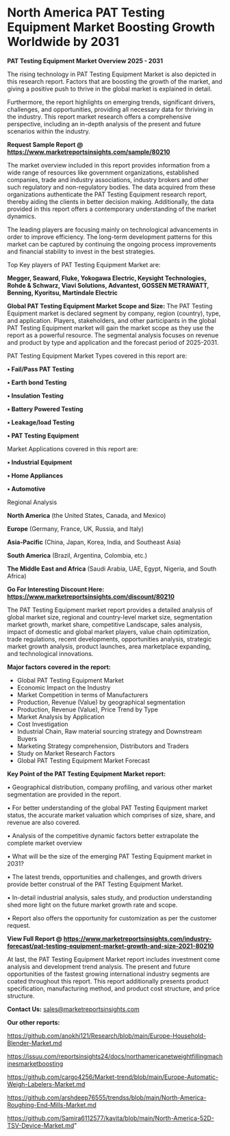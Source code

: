  # North America PAT Testing Equipment Market Boosting Growth Worldwide by 2031

<Strong> PAT Testing Equipment Market Overview 2025 - 2031</strong>

The rising technology in PAT Testing Equipment Market is also depicted in this research report. Factors that are boosting the growth of the market, and giving a positive push to thrive in the global market is explained in detail.

Furthermore, the report highlights on emerging trends, significant drivers, challenges, and opportunities, providing all necessary data for thriving in the industry. This report market research offers a comprehensive perspective, including an in-depth analysis of the present and future scenarios within the industry.

<strong>Request Sample Report @ <a href=https://www.marketreportsinsights.com/sample/80210>https://www.marketreportsinsights.com/sample/80210</a></strong>

The market overview included in this report provides information from a wide range of resources like government organizations, established companies, trade and industry associations, industry brokers and other such regulatory and non-regulatory bodies. The data acquired from these organizations authenticate the PAT Testing Equipment research report, thereby aiding the clients in better decision making. Additionally, the data provided in this report offers a contemporary understanding of the market dynamics.

The leading players are focusing mainly on technological advancements in order to improve efficiency. The long-term development patterns for this market can be captured by continuing the ongoing process improvements and financial stability to invest in the best strategies.

Top Key players of PAT Testing Equipment Market are:

<strong>Megger, Seaward, Fluke, Yokogawa Electric, Keysight Technologies, Rohde & Schwarz, Viavi Solutions, Advantest, GOSSEN METRAWATT, Benning, Kyoritsu, Martindale Electric</strong>

<strong><b>Global PAT Testing Equipment Market Scope and Size:</b></strong>
The PAT Testing Equipment market is declared segment by company, region (country), type, and application. Players, stakeholders, and other participants in the global PAT Testing Equipment market will gain the market scope as they use the report as a powerful resource. The segmental analysis focuses on revenue and product by type and application and the forecast period of 2025-2031.

PAT Testing Equipment Market Types covered in this report are:

<strong>• Fail/Pass PAT Testing

• Earth bond Testing

• Insulation Testing

• Battery Powered Testing

• Leakage/load Testing

• PAT Testing Equipment</strong>

Market Applications covered in this report are:

<strong>• Industrial Equipment

• Home Appliances

• Automotive</strong> 

Regional Analysis

<strong>North America</strong> (the United States, Canada, and Mexico)

<strong>Europe</strong> (Germany, France, UK, Russia, and Italy)

<strong>Asia-Pacific</strong> (China, Japan, Korea, India, and Southeast Asia)

<strong>South America</strong> (Brazil, Argentina, Colombia, etc.)

<strong>The Middle East and Africa</strong> (Saudi Arabia, UAE, Egypt, Nigeria, and South Africa)

<strong>Go For Interesting Discount Here: <a href=https://www.marketreportsinsights.com/discount/80210>https://www.marketreportsinsights.com/discount/80210</a></strong>

The PAT Testing Equipment market report provides a detailed analysis of global market size, regional and country-level market size, segmentation market growth, market share, competitive Landscape, sales analysis, impact of domestic and global market players, value chain optimization, trade regulations, recent developments, opportunities analysis, strategic market growth analysis, product launches, area marketplace expanding, and technological innovations.

<strong><b>Major factors covered in the report:</b></strong>
<ul>
  <li>Global PAT Testing Equipment Market </li>
  <li>Economic Impact on the Industry</li>
  <li>Market Competition in terms of Manufacturers</li>
  <li>Production, Revenue (Value) by geographical segmentation</li>
  <li>Production, Revenue (Value), Price Trend by Type</li>
  <li>Market Analysis by Application</li>
  <li>Cost Investigation</li>
  <li>Industrial Chain, Raw material sourcing strategy and Downstream Buyers</li>
  <li>Marketing Strategy comprehension, Distributors and Traders</li>
  <li>Study on Market Research Factors</li>
  <li>Global PAT Testing Equipment Market Forecast</li>
</ul>

<strong><b>Key Point of the PAT Testing Equipment Market report:</b></strong>

• Geographical distribution, company profiling, and various other market segmentation are provided in the report.

• For better understanding of the global PAT Testing Equipment market status, the accurate market valuation which comprises of size, share, and revenue are also covered.

• Analysis of the competitive dynamic factors better extrapolate the complete market overview

• What will be the size of the emerging PAT Testing Equipment market in 2031?

• The latest trends, opportunities and challenges, and growth drivers provide better construal of the PAT Testing Equipment Market.

• In-detail industrial analysis, sales study, and production understanding shed more light on the future market growth rate and scope.

• Report also offers the opportunity for customization as per the customer request.

<strong><b>View Full Report @ <a href=https://www.marketreportsinsights.com/industry-forecast/pat-testing-equipment-market-growth-and-size-2021-80210>https://www.marketreportsinsights.com/industry-forecast/pat-testing-equipment-market-growth-and-size-2021-80210</a></b></strong>


At last, the PAT Testing Equipment Market report includes investment come analysis and development trend analysis. The present and future opportunities of the fastest growing international industry segments are coated throughout this report. This report additionally presents product specification, manufacturing method, and product cost structure, and price structure.

<strong>Contact Us:</strong>
sales@marketreportsinsights.com

<strong>Our other reports:</strong>

<a href=https://github.com/anokhi121/Research/blob/main/Europe-Household-Blender-Market.md>https://github.com/anokhi121/Research/blob/main/Europe-Household-Blender-Market.md</a>

<a href=https://issuu.com/reportsinsights24/docs/northamericanetweightfillingmachinesmarketboosting>https://issuu.com/reportsinsights24/docs/northamericanetweightfillingmachinesmarketboosting</a>

<a href=https://github.com/cargo4256/Market-trend/blob/main/Europe-Automatic-Weigh-Labelers-Market.md>https://github.com/cargo4256/Market-trend/blob/main/Europe-Automatic-Weigh-Labelers-Market.md</a>

<a href=https://github.com/arshdeep76555/trendss/blob/main/North-America-Roughing-End-Mills-Market.md>https://github.com/arshdeep76555/trendss/blob/main/North-America-Roughing-End-Mills-Market.md</a>

<a href=https://github.com/Samira6112577/kavita/blob/main/North-America-52D-TSV-Device-Market.md>https://github.com/Samira6112577/kavita/blob/main/North-America-52D-TSV-Device-Market.md</a>"
